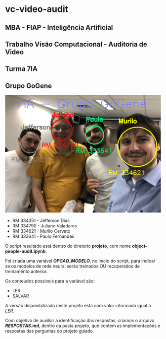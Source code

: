 # vc-video-audit
## MBA - FIAP - Inteligência Artificial
## Trabalho Visão Computacional - Auditoria de Video
## Turma 7IA 

## Grupo GoGene

![alt text](./projeto/imagens-aux/grupo-gogene.png)

* RM 334351 - Jefferson Dias
* RM 334790 - Juliano Valadares
* RM 334621 - Murilo Cervato
* RM 333641 - Paulo Fernandes

O script resultado está dentro do diretorio **projeto**, com nome **object-people-audit.ipynb**.

Foi criada uma variável ***OPCAO_MODELO***, no início do script, para indicar se os modelos de rede neural serão treinados OU recuperados de treinamento anterior.

Os conteúdos possíveis para a variável são: 
* LER
* SALVAR

A versão disponibilizada neste projeto esta com valor informado igual a *LER*.

Com objetivo de auxiliar a identificação das respostas, criamos o arquivo ***RESPOSTAS.md***, dentro da pasta *projeto*, que contem as implementações e respostas das perguntas do projeto guiado.

